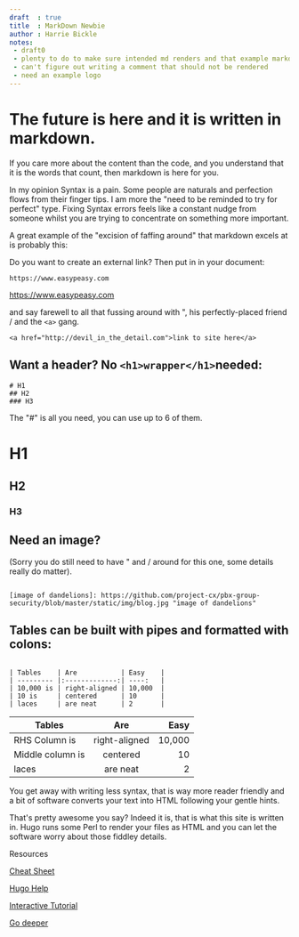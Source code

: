 ```yaml
---
draft  : true
title  : MarkDown Newbie
author : Harrie Bickle
notes:
 - draft0
 - plenty to do to make sure intended md renders and that example markdown does not
 - can't figure out writing a comment that should not be rendered
 - need an example logo
---
```



# The future is here and it is written in markdown.

If you care more about the content than the code, and you understand that it is the words that count, then markdown is here for you.

In my opinion Syntax is a pain. Some people are naturals and perfection flows from their finger tips. I am more the "need to be reminded to try for perfect" type. Fixing Syntax errors feels like a constant nudge from someone whilst you are trying to concentrate on something more important.

A great example of the "excision of faffing around" that markdown excels at is probably this:


Do you want to create an external link? Then put in in your document:

```
https://www.easypeasy.com
```
https://www.easypeasy.com

and say farewell to all that fussing around with ", his perfectly-placed friend / and the `<a>`  gang.

```
<a href="http://devil_in_the_detail.com">link to site here</a>
```

## Want a header? No ```<h1>wrapper</h1>```needed:

```
# H1
## H2
### H3

```
The "#" is all you need, you can use up to 6 of them.

# H1
## H2
### H3

## Need an image? 
(Sorry you do still need to have " and / around for this one, some details really do matter).

```

[image of dandelions]: https://github.com/project-cx/pbx-group-security/blob/master/static/img/blog.jpg "image of dandelions"

```
[image of dandelions]: https://github.com/project-cx/pbx-group-security/blob/master/static/img/blog.jpg "image of dandelions"


## Tables can be built with pipes and formatted with colons:

```

| Tables    | Are           | Easy    |
| --------- |:-------------:| ----:   |
| 10,000 is | right-aligned | 10,000  |
| 10 is     | centered      | 10      |
| laces     | are neat      | 2       |

```


| Tables          | Are           | Easy    |
| ----------------|:-------------:| ----:   |
| RHS Column is   | right-aligned | 10,000  |
| Middle column is| centered      | 10      |
| laces           | are neat      | 2       |


You get away with writing less syntax, that is way more reader friendly and a bit of software converts your text into HTML following your gentle hints.

That's pretty awesome you say? Indeed it is, that is what this site is written in. Hugo runs some Perl to render your files as HTML and you can let the software worry about those fiddley details.

Resources

[Cheat Sheet](https://help.github.com/articles/basic-writing-and-formatting-syntax/)

[Hugo Help](https://gohugo.io/content-management/formats/#learn-markdown)

[Interactive Tutorial](https://www.markdowntutorial.com/lesson/1/)

[Go deeper](https://daringfireball.net/projects/markdown/)
